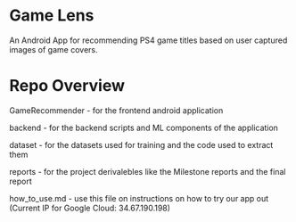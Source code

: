 # Game Lens

An Android App for recommending PS4 game titles based on user captured images of game covers.

# Repo Overview

GameRecommender - for the frontend android application

backend - for the backend scripts and ML components of the application

dataset - for the datasets used for training and the code used to extract them

reports - for the project derivalebles like the Milestone reports and the final report

how_to_use.md - use this file on instructions on how to try our app out (Current IP for Google Cloud: 34.67.190.198)
